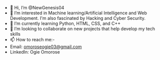 - 👋 Hi, I’m @NewGenesis04
- 👀 I’m interested in Machine learning/Artificial Intelligence and Web Development. I'm also fascinated by Hacking and Cyber Security.
- 🌱 I’m currently learning Python, HTML, CSS, and C++
- 💞️ I’m looking to collaborate on new projects that help develop my tech skills
- 📫 How to reach me:-
- Email: omoroseogie03@gmail.com
- LinkedIn: Ogie Omorose

<!---
NewGenesis04/NewGenesis04 is a ✨ special ✨ repository because its `README.md` (this file) appears on your GitHub profile.
You can click the Preview link to take a look at your changes.
--->
